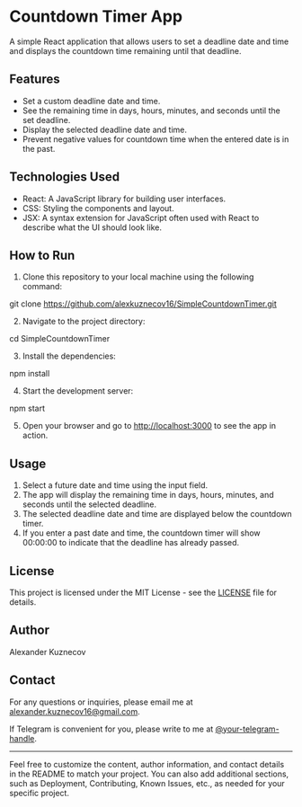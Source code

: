 # Countdown Timer App

A simple React application that allows users to set a deadline date and time and displays the countdown time remaining until that deadline.

## Features

- Set a custom deadline date and time.
- See the remaining time in days, hours, minutes, and seconds until the set deadline.
- Display the selected deadline date and time.
- Prevent negative values for countdown time when the entered date is in the past.

## Technologies Used

- React: A JavaScript library for building user interfaces.
- CSS: Styling the components and layout.
- JSX: A syntax extension for JavaScript often used with React to describe what the UI should look like.

## How to Run

1. Clone this repository to your local machine using the following command:

git clone https://github.com/alexkuznecov16/SimpleCountdownTimer.git

2. Navigate to the project directory:

cd SimpleCountdownTimer

3. Install the dependencies:

npm install

4. Start the development server:

npm start

5. Open your browser and go to [http://localhost:3000](http://localhost:3000) to see the app in action.

## Usage

1. Select a future date and time using the input field.
2. The app will display the remaining time in days, hours, minutes, and seconds until the selected deadline.
3. The selected deadline date and time are displayed below the countdown timer.
4. If you enter a past date and time, the countdown timer will show 00:00:00 to indicate that the deadline has already passed.

## License

This project is licensed under the MIT License - see the [LICENSE](LICENSE) file for details.

## Author

Alexander Kuznecov

## Contact

For any questions or inquiries, please email me at alexander.kuznecov16@gmail.com.

If Telegram is convenient for you, please write to me at [@your-telegram-handle](https://t.me/kznws).

---

Feel free to customize the content, author information, and contact details in the README to match your project. You can also add additional sections, such as Deployment, Contributing, Known Issues, etc., as needed for your specific project.
